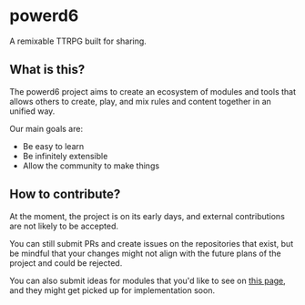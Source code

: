 # powerd6

A remixable TTRPG built for sharing.

## What is this?

The powerd6 project aims to create an ecosystem of modules and tools that allows
others to create, play, and mix rules and content together in an unified way.

Our main goals are:

- Be easy to learn
- Be infinitely extensible
- Allow the community to make things

## How to contribute?

At the moment, the project is on its early days, and external contributions are
not likely to be accepted.

You can still submit PRs and create issues on the repositories that exist, but be
mindful that your changes might not align with the future plans of the project and
could be rejected.

You can also submit ideas for modules that you'd like to see on [this page](https://github.com/orgs/powerd6/projects/1),
and they might get picked up for implementation soon.